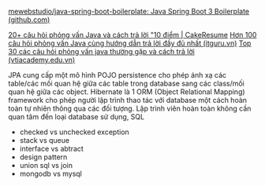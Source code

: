 
[mewebstudio/java-spring-boot-boilerplate: Java Spring Boot 3 Boilerplate (github.com)](https://github.com/mewebstudio/java-spring-boot-boilerplate)

[20+ câu hỏi phỏng vấn Java và cách trả lời "10 điểm | CakeResume](https://www.cakeresume.com/resources/cau-hoi-phong-van-java?locale=vi)
[Hơn 100 câu hỏi phỏng vấn Java cùng hướng dẫn trả lời đầy đủ nhất (itguru.vn)](https://itguru.vn/blog/cau-hoi-phong-van-java-cung-huong-dan-tra-loi/)
[Top 30 các câu hỏi phỏng vấn java thường gặp và cách trả lời (vtiacademy.edu.vn)](https://vtiacademy.edu.vn/top-30-cac-cau-hoi-phong-van-java-thuong-gap-va-cach-tra-loi.html)


JPA cung cấp một mô hình POJO persistence cho phép ánh xạ các table/các mối quan hệ giữa các table trong database sang các class/mối quan hệ giữa các object.
Hibernate là 1 ORM (Object Relational Mapping) framework cho phép người lập trình thao tác với database một cách hoàn toàn tự nhiên thông qua các đối tượng. Lập trình viên hoàn toàn không cần quan tâm đến loại database sử dụng, SQL

- checked vs unchecked exception
- stack vs queue
- interface vs abtract
- design pattern
- union sql vs join
- mongodb vs mysql 